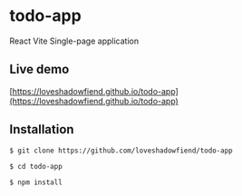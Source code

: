 # todo-app

React Vite Single-page application

## Live demo

[https://loveshadowfiend.github.io/todo-app](https://loveshadowfiend.github.io/todo-app)

## Installation

```shell
$ git clone https://github.com/loveshadowfiend/todo-app

$ cd todo-app

$ npm install
```
